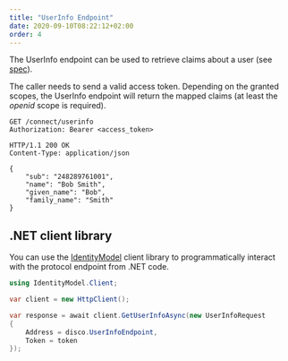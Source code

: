 ```yaml
---
title: "UserInfo Endpoint"
date: 2020-09-10T08:22:12+02:00
order: 4
---
```


The UserInfo endpoint can be used to retrieve claims about a user (see [spec](https://openid.net/specs/openid-connect-core-1_0.html#userinfo)). 

The caller needs to send a valid access token.
Depending on the granted scopes, the UserInfo endpoint will return the mapped claims (at least the *openid* scope is required).

```text
GET /connect/userinfo
Authorization: Bearer <access_token>
```

```text
HTTP/1.1 200 OK
Content-Type: application/json

{
    "sub": "248289761001",
    "name": "Bob Smith",
    "given_name": "Bob",
    "family_name": "Smith"
}
```

## .NET client library
You can use the [IdentityModel](https://identitymodel.readthedocs.io) client library to programmatically interact with the protocol endpoint from .NET code.

```cs
using IdentityModel.Client;

var client = new HttpClient();

var response = await client.GetUserInfoAsync(new UserInfoRequest
{
    Address = disco.UserInfoEndpoint,
    Token = token
});
```